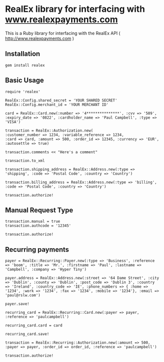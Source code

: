# RealEx library for interfacing with www.realexpayments.com #

This is a Ruby library for interfacing with the RealEx API ( http://www.realexpayments.com )

## Installation ##

    gem install realex

## Basic Usage ##

    require 'realex'

    RealEx::Config.shared_secret = 'YOUR SHARED SECRET'
    RealEx::Config.merchant_id = 'YOUR MERCHANT ID'

    card = RealEx::Card.new(:number => '4***************', :cvv => '509', :expiry_date => '0822', :cardholder_name => 'Paul Campbell', :type => 'VISA')

    transaction = RealEx::Authorization.new(
    :customer_number => 1234, :variable_reference => 1234,
    :card => card, :amount => 500, :order_id => 12345, :currency => 'EUR', :autosettle => true)

    transaction.comments << "Here's a comment"

    transaction.to_xml

    transaction.shipping_address = RealEx::Address.new(:type => 'shipping', :code => 'Postal Code', :country => 'Country')

    transaction.billing_address = RealEx::Address.new(:type => 'billing', :code => 'Postal Code', :country => 'Country')

    transaction.authorize!

## Manual Request Type ##

    transaction.manual = true
    transaction.authcode = '12345'

    transaction.authorize!


## Recurring payments ##

    payer = RealEx::Recurring::Payer.new(:type => 'Business', :reference => 'boom', :title => 'Mr.', :firstname => 'Paul', :lastname => 'Campbell', :company => 'Hyper Tiny')

    payer.address = RealEx::Address.new(:street => '64 Dame Street', :city => 'Dublin', :county => 'Dublin', :post_code => 'Dublin 3', :country => 'Ireland', :country_code => 'IE', :phone_numbers => { :home => '1234', :work => '1234', :fax => '1234', :mobile => '1234'}, :email => 'paul@rslw.com')

    payer.save!

    recurring_card = RealEx::Recurring::Card.new(:payer => payer, :reference => 'paulcampbell')

    recurring_card.card = card

    recurring_card.save!

    transaction = RealEx::Recurring::Authorization.new(:amount => 500, :payer => payer, :order_id => order_id, :reference => 'paulcampbell')

    transaction.authorize!
